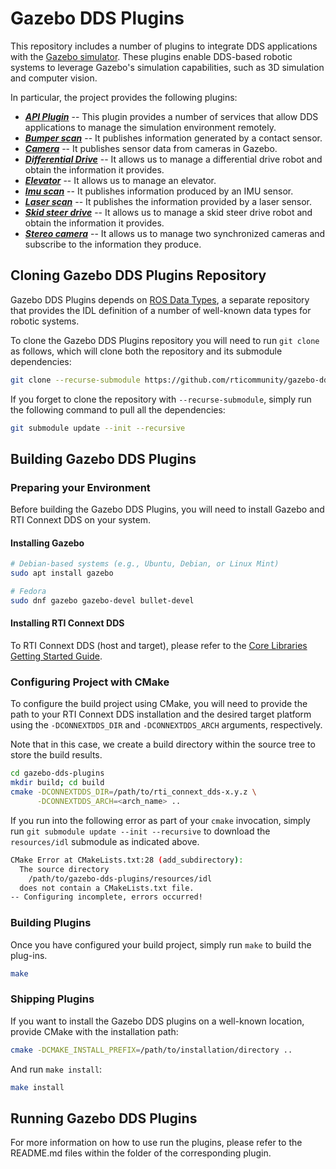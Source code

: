 # Gazebo DDS Plugins

This repository includes a number of plugins to integrate DDS applications
with the [Gazebo simulator](http://gazebosim.org). These plugins
enable DDS-based robotic systems to leverage Gazebo's simulation capabilities,
such as 3D simulation and computer vision.

In particular, the project provides the following plugins:

* [***API Plugin***](src/api_plugin/README.md) -- This plugin provides a
  number of services that allow DDS applications to manage the simulation
  environment remotely.
* [***Bumper scan***](src/bumper_scan/README.md) -- It publishes information
  generated by a contact sensor.
* [***Camera***](src/camera/README.md) -- It publishes sensor data from cameras
  in Gazebo.
* [***Differential Drive***](src/diff_drive/README.md) -- It allows us to
  manage a differential drive robot and obtain the information it provides.
* [***Elevator***](src/elevator/README.md) -- It allows us to manage an
  elevator.
* [***Imu scan***](src/imu_scan/README.md) -- It publishes information produced
  by an IMU sensor.
* [***Laser scan***](src/laser_scan/README.md) -- It publishes the information
  provided by a laser sensor.
* [***Skid steer drive***](src/skid_steer_drive/README.md) -- It allows us to
 manage a skid steer drive robot and obtain the information it provides.
* [***Stereo camera***](src/stereo_camera/README.md) -- It allows us to manage
  two synchronized cameras and subscribe to the information they produce.

## Cloning Gazebo DDS Plugins Repository

Gazebo DDS Plugins depends on
[ROS Data Types](https://github.com/rticommunity/ros-data-types), a
separate repository that provides the IDL definition of a number of well-known
data types for robotic systems.

To clone the Gazebo DDS Plugins repository you will need to run `git clone` as
follows, which will clone both the repository and its submodule dependencies:

```bash
git clone --recurse-submodule https://github.com/rticommunity/gazebo-dds-plugins.git
```

If you forget to clone the repository with `--recurse-submodule`, simply run the
following command to pull all the dependencies:

```bash
git submodule update --init --recursive
```

## Building Gazebo DDS Plugins

### Preparing your Environment

Before building the Gazebo DDS Plugins, you will need to install Gazebo
and RTI Connext DDS on your system.

#### Installing Gazebo

```bash
# Debian-based systems (e.g., Ubuntu, Debian, or Linux Mint)
sudo apt install gazebo

# Fedora
sudo dnf gazebo gazebo-devel bullet-devel
```

#### Installing RTI Connext DDS

To RTI Connext DDS (host and target), please refer to the
[Core Libraries Getting Started Guide](https://community.rti.com/static/documentation/connext-dds/current/doc/manuals/connext_dds/html_files/RTI_ConnextDDS_CoreLibraries_GettingStarted/Content/GettingStarted/Installing_ConnextDDS.htm).

### Configuring Project with CMake

To configure the build project using CMake, you will need to provide the path
to your RTI Connext DDS installation and the desired target platform using the
`-DCONNEXTDDS_DIR` and `-DCONNEXTDDS_ARCH` arguments, respectively.

Note that in this case, we create a build directory within the source tree
to store the build results.

```bash
cd gazebo-dds-plugins
mkdir build; cd build
cmake -DCONNEXTDDS_DIR=/path/to/rti_connext_dds-x.y.z \
      -DCONNEXTDDS_ARCH=<arch_name> ..
```

If you run into the following error as part of your `cmake` invocation, simply
run `git submodule update --init --recursive` to download the `resources/idl`
submodule as indicated above.

```bash
CMake Error at CMakeLists.txt:28 (add_subdirectory):
  The source directory
    /path/to/gazebo-dds-plugins/resources/idl
  does not contain a CMakeLists.txt file.
-- Configuring incomplete, errors occurred!
```

### Building Plugins

Once you have configured your build project, simply run `make` to build the
plug-ins.

```bash
make
```

### Shipping Plugins

If you want to install the Gazebo DDS plugins on a well-known location,
provide CMake with the installation path:

```bash
cmake -DCMAKE_INSTALL_PREFIX=/path/to/installation/directory ..
```

And run `make install`:

```bash
make install
```

## Running Gazebo DDS Plugins

For more information on how to use run the plugins, please refer to the
README.md files within the folder of the corresponding plugin.
